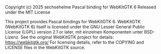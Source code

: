Copyright (c) 2025 sechsehelme
Pascal binding for WebKitGTK 6
Released under the MIT License

This project provides Pascal bindings for WebKitGTK 6.
WebKitGTK (WebKitGTK 6) itself is licensed under the GNU Lesser General Public License (LGPL) version 2.1 or later, mit einzelnen Komponenten unter BSD-Lizenz.
See the original WebKitGTK project for details: https://webkitgtk.org/
For licensing details, refer to the COPYING and LICENSE files in the WebKitGTK source.
